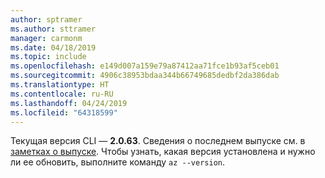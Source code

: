 ```yaml
---
author: sptramer
ms.author: sttramer
manager: carmonm
ms.date: 04/18/2019
ms.topic: include
ms.openlocfilehash: e149d007a159e79a87412aa71fce1b93af5ceb01
ms.sourcegitcommit: 4906c38953bdaa344b66749685dedbf2da386dab
ms.translationtype: HT
ms.contentlocale: ru-RU
ms.lasthandoff: 04/24/2019
ms.locfileid: "64318599"
---
```

Текущая версия CLI — __2.0.63__. Сведения о последнем выпуске см. в [заметках о выпуске](../release-notes-azure-cli.md). Чтобы узнать, какая версия установлена и нужно ли ее обновить, выполните команду `az --version`.
